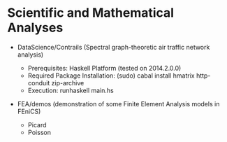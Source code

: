 # Scientific and Mathematical Analyses

- DataScience/Contrails (Spectral graph-theoretic air traffic network analysis)
    - Prerequisites:
      Haskell Platform (tested on 2014.2.0.0)
    - Required Package Installation:
      (sudo) cabal install hmatrix http-conduit zip-archive
    - Execution:
      runhaskell main.hs

- FEA/demos (demonstration of some Finite Element Analysis models in FEniCS)
    - Picard
    - Poisson
